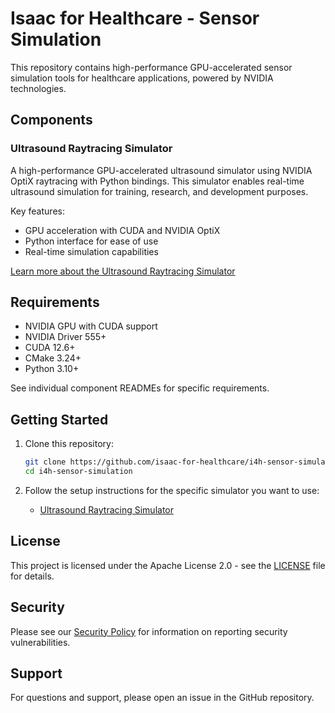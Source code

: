 # Isaac for Healthcare - Sensor Simulation

This repository contains high-performance GPU-accelerated sensor simulation tools for healthcare applications, powered by NVIDIA technologies.

## Components

### Ultrasound Raytracing Simulator

A high-performance GPU-accelerated ultrasound simulator using NVIDIA OptiX raytracing with Python bindings. This simulator enables real-time ultrasound simulation for training, research, and development purposes.

Key features:
- GPU acceleration with CUDA and NVIDIA OptiX
- Python interface for ease of use
- Real-time simulation capabilities

[Learn more about the Ultrasound Raytracing Simulator](./ultrasound-raytracing/README.md)

## Requirements

- NVIDIA GPU with CUDA support
- NVIDIA Driver 555+
- CUDA 12.6+
- CMake 3.24+
- Python 3.10+

See individual component READMEs for specific requirements.

## Getting Started

1. Clone this repository:
   ```bash
   git clone https://github.com/isaac-for-healthcare/i4h-sensor-simulation.git
   cd i4h-sensor-simulation
   ```

2. Follow the setup instructions for the specific simulator you want to use:
   - [Ultrasound Raytracing Simulator](./ultrasound-raytracing/README.md)


## License

This project is licensed under the Apache License 2.0 - see the [LICENSE](./LICENSE) file for details.

## Security

Please see our [Security Policy](./SECURITY.md) for information on reporting security vulnerabilities.

## Support

For questions and support, please open an issue in the GitHub repository.
